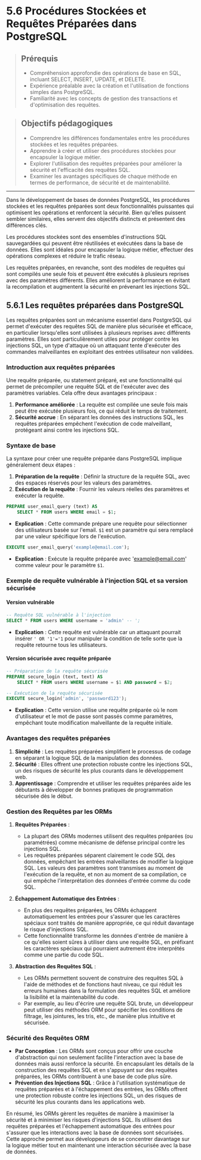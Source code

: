 # 5.6 Procédures Stockées et Requêtes Préparées dans PostgreSQL

<blockquote>
    <h2>Prérequis</h2>
    <ul>
        <li>Compréhension approfondie des opérations de base en SQL, incluant SELECT, INSERT, UPDATE, et DELETE.</li>
        <li>Expérience préalable avec la création et l'utilisation de fonctions simples dans PostgreSQL.</li>
        <li>Familiarité avec les concepts de gestion des transactions et d'optimisation des requêtes.</li>
    </ul>
</blockquote>

<blockquote>
    <h2>Objectifs pédagogiques</h2>
    <ul>
        <li>Comprendre les différences fondamentales entre les procédures stockées et les requêtes préparées.</li>
        <li>Apprendre à créer et utiliser des procédures stockées pour encapsuler la logique métier.</li>
        <li>Explorer l'utilisation des requêtes préparées pour améliorer la sécurité et l'efficacité des requêtes SQL.</li>
        <li>Examiner les avantages spécifiques de chaque méthode en termes de performance, de sécurité et de maintenabilité.</li>
    </ul>
</blockquote>

---

Dans le développement de bases de données PostgreSQL, les procédures stockées et les requêtes préparées sont deux fonctionnalités puissantes qui optimisent les opérations et renforcent la sécurité. Bien qu'elles puissent sembler similaires, elles servent des objectifs distincts et présentent des différences clés.

Les procédures stockées sont des ensembles d'instructions SQL sauvegardées qui peuvent être réutilisées et exécutées dans la base de données. Elles sont idéales pour encapsuler la logique métier, effectuer des opérations complexes et réduire le trafic réseau.

Les requêtes préparées, en revanche, sont des modèles de requêtes qui sont compilés une seule fois et peuvent être exécutés à plusieurs reprises avec des paramètres différents. Elles améliorent la performance en évitant la recompilation et augmentent la sécurité en prévenant les injections SQL.

## 5.6.1 Les requêtes préparées dans PostgreSQL

Les requêtes préparées sont un mécanisme essentiel dans PostgreSQL qui permet d'exécuter des requêtes SQL de manière plus sécurisée et efficace, en particulier lorsqu'elles sont utilisées à plusieurs reprises avec différents paramètres. Elles sont particulièrement utiles pour protéger contre les injections SQL, un type d'attaque où un attaquant tente d'exécuter des commandes malveillantes en exploitant des entrées utilisateur non validées.

### Introduction aux requêtes préparées

Une requête préparée, ou statement préparé, est une fonctionnalité qui permet de précompiler une requête SQL et de l'exécuter avec des paramètres variables. Cela offre deux avantages principaux :
1. **Performance améliorée** : La requête est compilée une seule fois mais peut être exécutée plusieurs fois, ce qui réduit le temps de traitement.
2. **Sécurité accrue** : En séparant les données des instructions SQL, les requêtes préparées empêchent l'exécution de code malveillant, protégeant ainsi contre les injections SQL.

### Syntaxe de base

La syntaxe pour créer une requête préparée dans PostgreSQL implique généralement deux étapes :
1. **Préparation de la requête** : Définir la structure de la requête SQL, avec des espaces réservés pour les valeurs des paramètres.
2. **Exécution de la requête** : Fournir les valeurs réelles des paramètres et exécuter la requête.

```sql
PREPARE user_email_query (text) AS
    SELECT * FROM users WHERE email = $1;
```
- **Explication** : Cette commande prépare une requête pour sélectionner des utilisateurs basée sur l'email. `$1` est un paramètre qui sera remplacé par une valeur spécifique lors de l'exécution.

```sql
EXECUTE user_email_query('example@email.com');
```
- **Explication** : Exécute la requête préparée avec 'example@email.com' comme valeur pour le paramètre `$1`.

### Exemple de requête vulnérable à l'injection SQL et sa version sécurisée

#### Version vulnérable

```sql
-- Requête SQL vulnérable à l'injection
SELECT * FROM users WHERE username = 'admin' -- ';
```
- **Explication** : Cette requête est vulnérable car un attaquant pourrait insérer `' OR '1'='1` pour manipuler la condition de telle sorte que la requête retourne tous les utilisateurs.

#### Version sécurisée avec requête préparée

```sql
-- Préparation de la requête sécurisée
PREPARE secure_login (text, text) AS
    SELECT * FROM users WHERE username = $1 AND password = $2;

-- Exécution de la requête sécurisée
EXECUTE secure_login('admin', 'password123');
```
- **Explication** : Cette version utilise une requête préparée où le nom d'utilisateur et le mot de passe sont passés comme paramètres, empêchant toute modification malveillante de la requête initiale.

### Avantages des requêtes préparées 

1. **Simplicité** : Les requêtes préparées simplifient le processus de codage en séparant la logique SQL de la manipulation des données.
2. **Sécurité** : Elles offrent une protection robuste contre les injections SQL, un des risques de sécurité les plus courants dans le développement web.
3. **Apprentissage** : Comprendre et utiliser les requêtes préparées aide les débutants à développer de bonnes pratiques de programmation sécurisée dès le début.


### Gestion des Requêtes par les ORMs

1. **Requêtes Préparées** : 
   - La plupart des ORMs modernes utilisent des requêtes préparées (ou paramétrées) comme mécanisme de défense principal contre les injections SQL. 
   - Les requêtes préparées séparent clairement le code SQL des données, empêchant les entrées malveillantes de modifier la logique SQL. Les valeurs des paramètres sont transmises au moment de l'exécution de la requête, et non au moment de sa compilation, ce qui empêche l'interprétation des données d'entrée comme du code SQL.

2. **Échappement Automatique des Entrées** :
   - En plus des requêtes préparées, les ORMs échappent automatiquement les entrées pour s'assurer que les caractères spéciaux sont traités de manière appropriée, ce qui réduit davantage le risque d'injections SQL.
   - Cette fonctionnalité transforme les données d'entrée de manière à ce qu'elles soient sûres à utiliser dans une requête SQL, en préfixant les caractères spéciaux qui pourraient autrement être interprétés comme une partie du code SQL.

3. **Abstraction des Requêtes SQL** :
   - Les ORMs permettent souvent de construire des requêtes SQL à l'aide de méthodes et de fonctions haut niveau, ce qui réduit les erreurs humaines dans la formulation des requêtes SQL et améliore la lisibilité et la maintenabilité du code.
   - Par exemple, au lieu d'écrire une requête SQL brute, un développeur peut utiliser des méthodes ORM pour spécifier les conditions de filtrage, les jointures, les tris, etc., de manière plus intuitive et sécurisée.

### Sécurité des Requêtes ORM

- **Par Conception** : Les ORMs sont conçus pour offrir une couche d'abstraction qui non seulement facilite l'interaction avec la base de données mais aussi renforce la sécurité. En encapsulant les détails de la construction des requêtes SQL et en s'appuyant sur des requêtes préparées, les ORMs contribuent à une base de code plus sûre.
- **Prévention des Injections SQL** : Grâce à l'utilisation systématique de requêtes préparées et à l'échappement des entrées, les ORMs offrent une protection robuste contre les injections SQL, un des risques de sécurité les plus courants dans les applications web.

En résumé, les ORMs gèrent les requêtes de manière à maximiser la sécurité et à minimiser les risques d'injections SQL. Ils utilisent des requêtes préparées et l'échappement automatique des entrées pour s'assurer que les interactions avec la base de données sont sécurisées. Cette approche permet aux développeurs de se concentrer davantage sur la logique métier tout en maintenant une interaction sécurisée avec la base de données.


